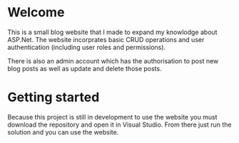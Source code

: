 # Welcome
This is a small blog website that I made to expand my knowlodge about ASP.Net. The website incorprates basic CRUD operations and user authentication (including user roles and permissions).

There is also an admin account which has the authorisation to post new blog posts as well as update and delete those posts. 

# Getting started
Because this project is still in development to use the website you must download the repository and open it in Visual Studio. From there just run the solution and you can use the website.
